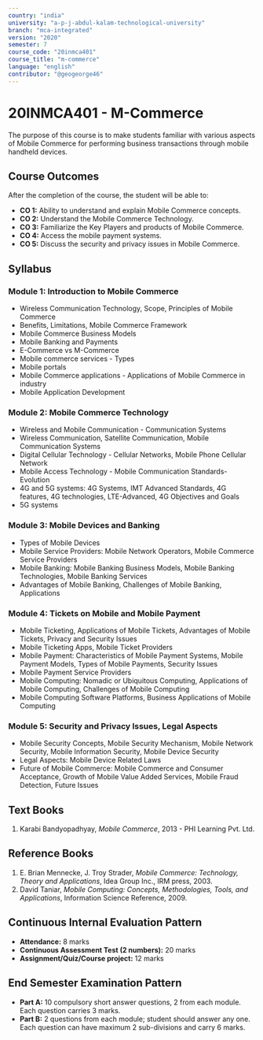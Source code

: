 ```yaml
---
country: "india"
university: "a-p-j-abdul-kalam-technological-university"
branch: "mca-integrated"
version: "2020"
semester: 7
course_code: "20inmca401"
course_title: "m-commerce"
language: "english"
contributor: "@geogeorge46"
---
```


# 20INMCA401 - M-Commerce

The purpose of this course is to make students familiar with various aspects of Mobile Commerce for performing business transactions through mobile handheld devices.

## Course Outcomes

After the completion of the course, the student will be able to:

- **CO 1:** Ability to understand and explain Mobile Commerce concepts.  
- **CO 2:** Understand the Mobile Commerce Technology.  
- **CO 3:** Familiarize the Key Players and products of Mobile Commerce.  
- **CO 4:** Access the mobile payment systems.  
- **CO 5:** Discuss the security and privacy issues in Mobile Commerce.  

## Syllabus

### Module 1: Introduction to Mobile Commerce
- Wireless Communication Technology, Scope, Principles of Mobile Commerce  
- Benefits, Limitations, Mobile Commerce Framework  
- Mobile Commerce Business Models  
- Mobile Banking and Payments  
- E-Commerce vs M-Commerce  
- Mobile commerce services - Types  
- Mobile portals  
- Mobile Commerce applications - Applications of Mobile Commerce in industry  
- Mobile Application Development  

### Module 2: Mobile Commerce Technology
- Wireless and Mobile Communication - Communication Systems  
- Wireless Communication, Satellite Communication, Mobile Communication Systems  
- Digital Cellular Technology - Cellular Networks, Mobile Phone Cellular Network  
- Mobile Access Technology - Mobile Communication Standards-Evolution  
- 4G and 5G systems: 4G Systems, IMT Advanced Standards, 4G features, 4G technologies, LTE-Advanced, 4G Objectives and Goals  
- 5G systems  

### Module 3: Mobile Devices and Banking
- Types of Mobile Devices  
- Mobile Service Providers: Mobile Network Operators, Mobile Commerce Service Providers  
- Mobile Banking: Mobile Banking Business Models, Mobile Banking Technologies, Mobile Banking Services  
- Advantages of Mobile Banking, Challenges of Mobile Banking, Applications  

### Module 4: Tickets on Mobile and Mobile Payment
- Mobile Ticketing, Applications of Mobile Tickets, Advantages of Mobile Tickets, Privacy and Security Issues  
- Mobile Ticketing Apps, Mobile Ticket Providers  
- Mobile Payment: Characteristics of Mobile Payment Systems, Mobile Payment Models, Types of Mobile Payments, Security Issues  
- Mobile Payment Service Providers  
- Mobile Computing: Nomadic or Ubiquitous Computing, Applications of Mobile Computing, Challenges of Mobile Computing  
- Mobile Computing Software Platforms, Business Applications of Mobile Computing  

### Module 5: Security and Privacy Issues, Legal Aspects
- Mobile Security Concepts, Mobile Security Mechanism, Mobile Network Security, Mobile Information Security, Mobile Device Security  
- Legal Aspects: Mobile Device Related Laws  
- Future of Mobile Commerce: Mobile Commerce and Consumer Acceptance, Growth of Mobile Value Added Services, Mobile Fraud Detection, Future Issues  

## Text Books

1. Karabi Bandyopadhyay, *Mobile Commerce*, 2013 - PHI Learning Pvt. Ltd.  

## Reference Books

1. E. Brian Mennecke, J. Troy Strader, *Mobile Commerce: Technology, Theory and Applications*, Idea Group Inc., IRM press, 2003.  
2. David Taniar, *Mobile Computing: Concepts, Methodologies, Tools, and Applications*, Information Science Reference, 2009.  

## Continuous Internal Evaluation Pattern

- **Attendance:** 8 marks  
- **Continuous Assessment Test (2 numbers):** 20 marks  
- **Assignment/Quiz/Course project:** 12 marks  

## End Semester Examination Pattern

- **Part A:** 10 compulsory short answer questions, 2 from each module. Each question carries 3 marks.  
- **Part B:** 2 questions from each module; student should answer any one. Each question can have maximum 2 sub-divisions and carry 6 marks.  
